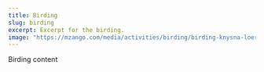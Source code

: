```yaml
---
title: Birding
slug: birding
excerpt: Excerpt for the birding.
image: "https://mzango.com/media/activities/birding/birding-knysna-loerie-turaco.jpg"
---
```

Birding content